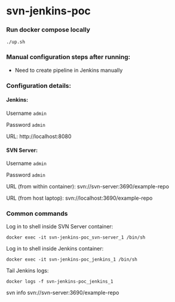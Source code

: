 # svn-jenkins-poc

### Run docker compose locally

```
./up.sh
```
### Manual configuration steps after running:

* Need to create pipeline in Jenkins manually

### Configuration details:

#### Jenkins:
Username ```admin```

Password ```admin```

URL: http://localhost:8080

#### SVN Server:
Username ```admin```

Password ```admin```

URL (from within container): svn://svn-server:3690/example-repo

URL (from host laptop): svn://localhost:3690/example-repo

### Common commands

Log in to shell inside SVN Server container:
```
docker exec -it svn-jenkins-poc_svn-server_1 /bin/sh
```

Log in to shell inside Jenkins container:
```
docker exec -it svn-jenkins-poc_jenkins_1 /bin/sh
```

Tail Jenkins logs:
```
docker logs -f svn-jenkins-poc_jenkins_1
```

svn info svn://svn-server:3690/example-repo